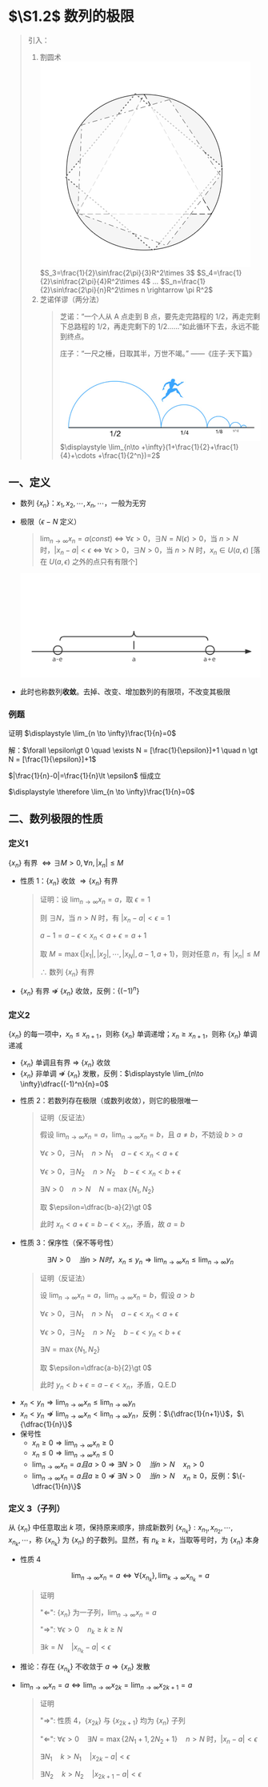 # $\S1.2$ 数列的极限

> 引入：
>
> 1. 割圆术
>    ![cut-circle](../assets/1/cutcircle.png)
>    $S_3=\frac{1}{2}\sin\frac{2\pi}{3}R^2\times 3$
>    $S_4=\frac{1}{2}\sin\frac{2\pi}{4}R^2\times 4$
>    ...
>    $S_n=\frac{1}{2}\sin\frac{2\pi}{n}R^2\times n \rightarrow \pi R^2$
> 2. 芝诺佯谬（两分法）
>    > 芝诺：“一个人从 A 点走到 B 点，要先走完路程的 1/2，再走完剩下总路程的 1/2，再走完剩下的 1/2……”如此循环下去，永远不能到终点。
>    >
>    > 庄子：“一尺之棰，日取其半，万世不竭。” ——《庄子·天下篇》
>    > ![](../assets/1/zeno.png)
> $\displaystyle \lim_{n\to +\infty}(1+\frac{1}{2}+\frac{1}{4}+\cdots +\frac{1}{2^n})=2$

## 一、定义

- 数列 $\{x_n\}： x_1,x_2,\cdots ,x_n, \cdots$，一般为无穷
- 极限（$\epsilon - N$ 定义）

    > $\displaystyle \lim _{n\to \infty}x_n=a(const)$ $\Leftrightarrow$ $\forall \epsilon \gt 0$，$\exists N=N(\epsilon) \gt 0$，当 $n\gt N$ 时，$|x_n-a|\lt \epsilon$ $\Leftrightarrow$ $\forall \epsilon \gt 0$，$\exists N \gt 0$，当 $n\gt N$ 时，$x_n\in U(a,\epsilon)$ [落在 $U(a,\epsilon)$ 之外的点只有有限个]

    ![极限定义之一](../assets/1/eplison-n-def.png)

- 此时也称数列**收敛**。去掉、改变、增加数列的有限项，不改变其极限

### 例题
证明 $\displaystyle \lim_{n \to \infty}\frac{1}{n}=0$

解：$\forall \epsilon\gt 0 \quad \exists N = [\frac{1}{\epsilon}]+1 \quad n \gt N = [\frac{1}{\epsilon}]+1$

$|\frac{1}{n}-0|=\frac{1}{n}\lt \epsilon$ 恒成立

$\displaystyle \therefore \lim_{n \to \infty}\frac{1}{n}=0$

## 二、数列极限的性质

### 定义1
$\{x_n\}$ 有界 $\Leftrightarrow \exists M\gt 0,\forall n,|x_n|\le M$

* 性质 1：$\{x_n\}$ 收敛 $\Rightarrow \{x_n\}$ 有界

  > 证明：设 $\displaystyle \lim_{n\to \infty}x_n=a$，取 $\epsilon =1$
  >
  > 则 $\exists N$，当 $n\gt N$ 时，有 $|x_n-a|\lt \epsilon=1$
  >
  > $a-1=a-\epsilon \lt x_n \lt a+\epsilon = a+1$
  >
  > 取 $M=\max\{|x_1|,|x_2|,\cdots,|x_N|,a-1,a+1\}$，则对任意 $n$，有 $|x_n|\le M$
  >
  > $\therefore$ 数列 $\{x_n\}$ 有界

- $\{x_n\}$ 有界 $\not \Rightarrow$ $\{x_n\}$ 收敛，反例：$\{(-1)^n\}$

### 定义2
$\{x_n\}$ 的每一项中，$x_n\le x_{n+1}$，则称 $\{x_n\}$ 单调递增；$x_n\ge x_{n+1}$，则称 $\{x_n\}$ 单调递减

- $\{x_n\}$ 单调且有界 $\Rightarrow$ $\{x_n\}$ 收敛
- $\{x_n\}$ 非单调 $\not \Rightarrow$ $\{x_n\}$ 发散，反例：$\displaystyle \lim_{n\to \infty}\dfrac{(-1)^n}{n}=0$

* 性质 2：若数列存在极限（或数列收敛），则它的极限唯一

  > 证明（反证法）
  >
  > 假设 $\displaystyle \lim_{n\to \infty}x_n=a$，$\displaystyle \lim_{n\to \infty}x_n=b$，且 $a \not = b$，不妨设 $b\gt a$
  >
  > $\forall \epsilon \gt 0$，$\exists N_1\quad n\gt N_1 \quad a-\epsilon \lt x_n \lt a+\epsilon$
  >
  > $\forall \epsilon \gt 0$，$\exists N_2\quad n\gt N_2 \quad b-\epsilon \lt x_n \lt b+\epsilon$
  >
  > $\exists N\gt 0 \quad n\gt N \quad N=\max\{N_1,N_2\}$
  >
  > 取 $\epsilon=\dfrac{b-a}{2}\gt 0$
  >
  > 此时 $x_n\lt a+\epsilon = b-\epsilon \lt x_n$，矛盾，故 $a=b$

* 性质 3：保序性（保不等号性）

  $$
  \exists N\gt 0 \quad 当n\gt N 时，x_n\le y_n \Rightarrow \lim_{n\to \infty}x_n\le\lim_{n\to \infty}y_n
  $$

  > 证明（反证法）
  >
  > 设 $\displaystyle \lim_{n\to \infty}x_n=a$，$\displaystyle \lim_{n\to \infty}x_n=b$，假设 $a\gt b$
  >
  > $\forall \epsilon \gt 0$，$\exists N_1\quad n\gt N_1 \quad a-\epsilon \lt x_n \lt a+\epsilon$
  >
  > $\forall \epsilon \gt 0$，$\exists N_2\quad n\gt N_2 \quad b-\epsilon \lt y_n \lt b+\epsilon$
  >
  > $\exists N=\max\{N_1,N_2\}$
  >
  > 取 $\epsilon=\dfrac{a-b}{2}\gt 0$
  >
  > 此时 $y_n\lt b+\epsilon = a-\epsilon \lt x_n$，矛盾，Q.E.D

- $\displaystyle x_n\lt y_n \Rightarrow \lim_{n\to \infty}x_n \le \lim_{n\to \infty}y_n$
- $\displaystyle x_n\lt y_n \not \Rightarrow \lim_{n\to \infty}x_n \lt \lim_{n\to \infty}y_n$，反例：$\{\dfrac{1}{n+1}\}$，$\{\dfrac{1}{n}\}$
- 保号性
  - $\displaystyle x_n\ge 0 \Rightarrow \lim _{n\to \infty}x_n\ge 0$
  - $\displaystyle x_n\le 0 \Rightarrow \lim _{n\to \infty}x_n\le 0$
  - $\displaystyle \lim_{n\to \infty}x_n=a且a\gt 0 \Rightarrow \exists N\gt 0\quad 当n\gt N\quad x_n\gt 0$
  - $\displaystyle \lim_{n\to \infty}x_n=a且a\ge 0 \not \Rightarrow \exists N\gt 0\quad 当n\gt N\quad x_n\ge 0$，反例：$\{-\dfrac{1}{n}\}$

### 定义 3（子列）
从 $\{x_n\}$ 中任意取出 $k$ 项，保持原来顺序，排成新数列 $\{x_{n_k}\}:x_{n_1},x_{n_2},\cdots,x_{n_k},\cdots$，称 $\{x_{n_k}\}$ 为 $\{x_n\}$ 的子数列。显然，有 $n_k\ge k$，当取等号时，为 $\{x_n\}$ 本身

* 性质 4

  $$
  \lim_{n\to \infty}x_n=a \Leftrightarrow \forall \{x_{n_k}\} ,\lim_{k\to \infty}x_{n_k}=a
  $$

  > 证明
  >
  > "$\Leftarrow$": $\{x_n\}$ 为一子列，$\displaystyle \lim_{n\to \infty}x_n=a$
  >
  > "$\Rightarrow$": $\forall \epsilon \gt 0 \quad n_k\ge k\ge N$
  >
  > $\exists k=N \quad |x_{n_k}-a|\lt \epsilon$

- 推论：存在 $\{x_{n_k}\}$ 不收敛于 $a \Rightarrow \{x_n\}$ 发散
- $\displaystyle \lim_{n\to \infty}x_n=a \Leftrightarrow \lim_{n\to \infty}x_{2k}=\lim_{n\to \infty}x_{2k+1}=a$

  > 证明
  >
  > "$\Rightarrow$": 性质 4，$\{x_{2k}\}$ 与 $\{x_{2k+1}\}$ 均为 $\{x_n\}$ 子列
  >
  > "$\Leftarrow$": $\forall \epsilon \gt 0 \quad \exists N=\max\{2N_1+1,2N_2+1\} \quad n\gt N$ 时，$|x_n-a|\lt \epsilon$
  >
  > $\exists N_1 \quad k\gt N_1\quad |x_{2k}-a|\lt \epsilon$
  >
  > $\exists N_2 \quad k\gt N_2\quad |x_{2k+1}-a|\lt \epsilon$
